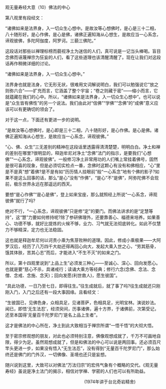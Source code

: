 
观无量寿经大意（10）佛法的中心

第八观里有段经文：

“诸佛如来是法界身，入一切众生心想中。是故汝等心想佛时，是心是三十二相，八十随形好。是心作佛，是心是佛，诸佛正遍知海从心想生，是故应当一心系念，谛观彼佛，多陀阿伽度，阿罗诃。三藐三佛陀。”

这段话对那些以禅理标榜而藐视净土为迷信的人们，真可说是一记当头棒喝。盲目念佛而诬蔑禅宗为狂妄的人们，看了这些道理也该清醒清醒了。现在让我们对这段话再作稍微详细的讨论。

“诸佛如来是法界身，入一切众生心想中。”

法界身也就是法身，它无形无状，很难用文词解说明白，我们可以勉强说它“放之则弥六合”——扩充而言，它涵盖了整个宇宙；“卷之则藏于密”——缩小而言，它就蕴藏在我们的心中。所以，“诸佛如来是法界身，入一切众生心想中”。也可以说是“众生皆有佛性”的另一个说法。我们由此对“信佛”“学佛”“念佛”的“成佛”意义应该可以有更确切的领会了。

对于这一点，下面还有更进一步的说明。

“是故汝等心想佛时，是心即是三十二相，八十随形好，是心作佛。是心是佛。诸佛正遍知海从心想生，是故应当一心系念，谛观彼佛。”

“心、佛、众生”三无差别的精神在这段话里透露得清清楚楚，明明白白。净土和禅的差别在哪里?很明显的，释迦牟尼对净土“念佛”法门的指示，是要我们“心想佛”“一心系念，谛观彼佛”。一般修习净土非常用功的人们嘴上常挂着佛号，固然是很可喜的现象，但是必须切实检点一番，念佛时这颗心有没有和佛相应，“心”里是不是真“想”着佛?是不是有如“历历情人挂眼前”般“一心系念”地有个佛的影子?如果不是这么回事的话，那么“是心”没有“作佛”，“是心”不“是佛”，阿弥陀佛不会现前，极乐世界永远在那遥远的西天。

要想“是心作佛”“是心是佛”，登上如来宝座，那么就照经上所说“一心系念，谛观彼佛”就行了吗?

绝对不行，“一心系念，谛观彼佛”只是修“定”的要门。而佛法讲求的是“定慧等持”，这“慧”力要如何修持呢?除了参研佛理外，还要靠善心、福德来培养。如果善心、功德不够，就好比提炼的火候不够，业力、习气就无法彻底转化。如此不仅慧力不够精深，定力也无法稳固。

这也就是释迦牟尼何以诃责小乘为焦芽败种的道理。因此，修成小乘极果——大阿罗汉后，经历了八万四千大劫还得再回心向大，发起大乘入世之心，“劳其筋骨，饿其体肤，苦其心志”而后，才能进入“不生不灭”的如来之门。

所以，第十四观里说到“上品上生”必须发三种心——至诚心、深心、回向发愿心。也就是要“慈心不杀，具诸戒行；读诵大乘方等经典；修行六念(念佛、念法、念僧、念戒、念施、念天)；回向发愿(利世救人)，愿生彼国”。

“具此功德，一日乃至七日，即得往生。”往生成就后，就了事了吗?往生成就还只刚刚入门，入门之后还有一段大事因缘。且看经文：

“生彼国已，见佛色身，众相具足，见诸菩萨，色相具足，光明宝林。演说妙法。闻已，即悟‘无生法忍’，经须臾间，历事诸佛，遍十方界，于诸佛前，次第受记，还至本国得‘无量百千陀罗尼门’是名上品上生者”。

这才是佛法的中心所在，净土到此大致相当于禅宗所谓“一悟千悟”的大彻大悟。

至于密宗修观想的朋友，对此也必须特别注意，佛像观想成就了，千万不可画地自限，得少为足。虽然观想成就了，但是和佛法的中心可以说是两回事。还必须百尺竿头更进一步，如果没有悟入“无生法忍”，没有得到“无量百千陀罗尼门”，那么始终还是佛门的门外汉，一切佛像、圣境也还只是妄想。

随兴说到这里，大致可以对佛法“万法归宗”的宏伟气象有个概略的交代。《观无量寿经》虽说是净土法门的揭示，相信对学禅、学密的人们也可以有所助益。

　　　　　　　　　　　　　　　　　　 (1974年讲于台北奇岩精舍)